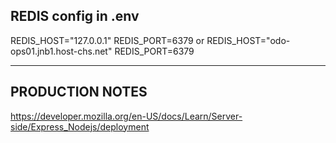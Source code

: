 REDIS config in .env
---------------------------------------
REDIS_HOST="127.0.0.1"
REDIS_PORT=6379
or 
REDIS_HOST="odo-ops01.jnb1.host-chs.net"
REDIS_PORT=6379



-----------------
PRODUCTION NOTES
-----------------
https://developer.mozilla.org/en-US/docs/Learn/Server-side/Express_Nodejs/deployment
